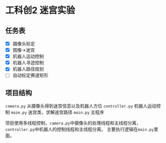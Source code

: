 # 工科创2 迷宫实验

## 任务表
- [x] 摄像头标定
- [x] 图像->迷宫
- [x] 机器人运动控制
- [x] 机器人寻迹控制
- [x] 机器人路径规划
- [ ] 自动标定赛道矩形

## 项目结构
`camera.py` 从摄像头得到迷宫信息以及机器人方位
`controller.py` 机器人运动控制
`maze.py` 迷宫类，求解迷宫路径
`main.py` 主程序

项目使用多线程控制，`camera.py`中摄像头的处理线程和主线程分离，`controller.py`中机器人的控制线程和主线程分离。
主要执行逻辑在`main.py`里面。